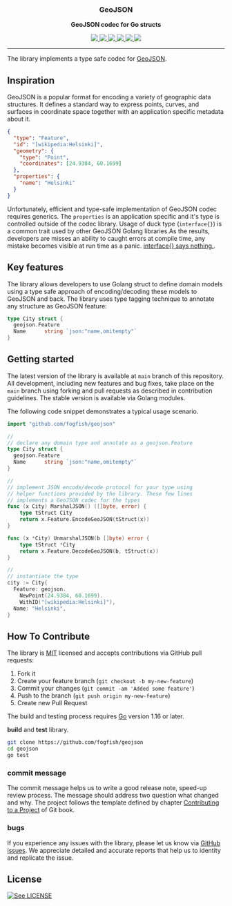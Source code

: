<p align="center">
  <h3 align="center">GeoJSON</h3>
  <p align="center"><strong>GeoJSON codec for Go structs</strong></p>

  <p align="center">
    <!-- Documentation -->
    <a href="http://godoc.org/github.com/fogfish/geojson">
      <img src="https://godoc.org/github.com/fogfish/geojson?status.svg" />
    </a>
    <!-- Build Status  -->
    <a href="https://github.com/fogfish/geojson/actions/">
      <img src="https://github.com/fogfish/geojson/workflows/build/badge.svg" />
    </a>
    <!-- GitHub -->
    <a href="http://github.com/fogfish/geojson">
      <img src="https://img.shields.io/github/last-commit/fogfish/geojson.svg" />
    </a>
    <!-- Coverage -->
    <a href="https://coveralls.io/github/fogfish/geojson?branch=main">
      <img src="https://coveralls.io/repos/github/fogfish/geojson/badge.svg?branch=main" />
    </a>
    <!-- Go Card -->
    <a href="https://goreportcard.com/report/github.com/fogfish/geojson">
      <img src="https://goreportcard.com/badge/github.com/fogfish/geojson" />
    </a>
    <!-- Maintainability -->
    <a href="https://codeclimate.com/github/fogfish/geojson/maintainability">
      <img src="https://api.codeclimate.com/v1/badges/26d27640175d439e8b94/maintainability" />
    </a>
  </p>
</p>

---

The library implements a type safe codec for [GeoJSON](https://geojson.org). 

## Inspiration

GeoJSON is a popular format for encoding a variety of geographic data structures. It defines a standard way to express points, curves, and surfaces in coordinate space together with an application specific metadata about it.

```json
{
  "type": "Feature",
  "id": "[wikipedia:Helsinki]",
  "geometry": {
    "type": "Point",
    "coordinates": [24.9384, 60.1699]
  },
  "properties": {
    "name": "Helsinki"
  }
}
```

Unfortunately, efficient and type-safe implementation of GeoJSON codec requires generics. The `properties` is an application specific and it's type is controlled outside of the codec library. Usage of duck type (`interface{}`) is a common trait used by other GeoJSON Golang libraries.As the results, developers are misses an ability to caught errors at compile time, any mistake becomes visible at run time as a panic. [interface{} says nothing.](https://youtu.be/PAAkCSZUG1c?t=7m40s).


## Key features

The library allows developers to use Golang struct to define domain models using a type safe approach of encoding/decoding these models to GeoJSON and back. The library uses type tagging technique to annotate any structure as GeoJSON feature:  

```go
type City struct {
  geojson.Feature
  Name      string `json:"name,omitempty"`
}
```


## Getting started

The latest version of the library is available at `main` branch of this repository. All development, including new features and bug fixes, take place on the `main` branch using forking and pull requests as described in contribution guidelines. The stable version is available via Golang modules.

The following code snippet demonstrates a typical usage scenario.

```go
import "github.com/fogfish/geojson"

//
// declare any domain type and annotate as a geojson.Feature
type City struct {
  geojson.Feature
  Name      string `json:"name,omitempty"`
}

//
// implement JSON encode/decode protocol for your type using
// helper functions provided by the library. These few lines
// implements a GeoJSON codec for the types
func (x City) MarshalJSON() ([]byte, error) {
	type tStruct City
	return x.Feature.EncodeGeoJSON(tStruct(x))
}

func (x *City) UnmarshalJSON(b []byte) error {
	type tStruct *City
	return x.Feature.DecodeGeoJSON(b, tStruct(x))
}

//
// instantiate the type
city := City{
  Feature: geojson.
    NewPoint(24.9384, 60.1699).
    WithID("[wikipedia:Helsinki]"),
  Name: "Helsinki",
}
```

## How To Contribute

The library is [MIT](LICENSE) licensed and accepts contributions via GitHub pull requests:

1. Fork it
2. Create your feature branch (`git checkout -b my-new-feature`)
3. Commit your changes (`git commit -am 'Added some feature'`)
4. Push to the branch (`git push origin my-new-feature`)
5. Create new Pull Request

The build and testing process requires [Go](https://golang.org) version 1.16 or later.

**build** and **test** library.

```bash
git clone https://github.com/fogfish/geojson
cd geojson
go test
```

### commit message

The commit message helps us to write a good release note, speed-up review process. The message should address two question what changed and why. The project follows the template defined by chapter [Contributing to a Project](http://git-scm.com/book/ch5-2.html) of Git book.

### bugs

If you experience any issues with the library, please let us know via [GitHub issues](https://github.com/fogfish/geojson/issue). We appreciate detailed and accurate reports that help us to identity and replicate the issue. 


## License

[![See LICENSE](https://img.shields.io/github/license/fogfish/geojson.svg?style=for-the-badge)](LICENSE)
